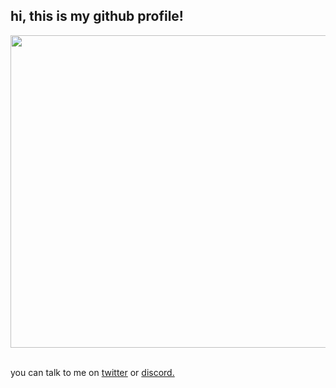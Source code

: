 ## hi, this is my github profile!
<img width=1200 height=500 src='https://preview.redd.it/1y41er89ieq51.gif?width=1200&auto=webp&s=ea3fbfaef716e60616e0e87826bbfcf550a4eb19'></img>

<br>
you can talk to me on <a href="https://twitter.com/leroyyippie" target="_blank" rel="noreferrer">twitter</a> or <a href="https://discord.com/users/388688451173875728" target="_blank"  rel="noreferrer">discord.</a>
</br>




